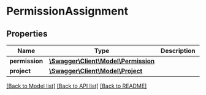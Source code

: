 # PermissionAssignment

## Properties
Name | Type | Description | Notes
------------ | ------------- | ------------- | -------------
**permission** | [**\Swagger\Client\Model\Permission**](Permission.md) |  | [optional] 
**project** | [**\Swagger\Client\Model\Project**](Project.md) |  | [optional] 

[[Back to Model list]](../README.md#documentation-for-models) [[Back to API list]](../README.md#documentation-for-api-endpoints) [[Back to README]](../README.md)


